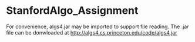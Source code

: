 # StanfordAlgo_Assignment
For convenience, algs4.jar may be imported to support file reading.
The .jar file can be donwloaded at http://algs4.cs.princeton.edu/code/algs4.jar

